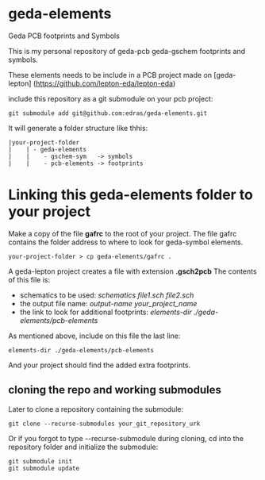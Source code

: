 # geda-elements
Geda PCB footprints and Symbols

This is my personal repository of geda-pcb geda-gschem footprints and symbols.

These elements needs to be include in a PCB project made on [geda-lepton]
(https://github.com/lepton-eda/lepton-eda)

include this repository as a git submodule on your pcb project:

```
git submodule add git@github.com:edras/geda-elements.git
```

It will generate a folder structure like thhis:
```
|your-project-folder
|    | - geda-elements
|    |    - gschem-sym   -> symbols
|    |    - pcb-elements -> footprints
```

# Linking this geda-elements folder to your project

Make a copy of the file **gafrc** to the root of your project.
The file gafrc contains the folder address to where to look for geda-symbol elements.

```
your-project-folder > cp geda-elements/gafrc .
``` 

A geda-lepton project creates a file with extension **.gsch2pcb**
The contents of this file is:
- schematics to be used: *schematics file1.sch file2.sch*
- the output file name: *output-name your_project_name*
- the link to look for additional footprints: *elements-dir ./geda-elements/pcb-elements*

As mentioned above, include on this file the last line:
```
elements-dir ./geda-elements/pcb-elements
```

And your project should find the added extra footprints.


## cloning the repo and working submodules

Later to clone a repository containing the submodule:

```
git clone --recurse-submodules your_git_repository_urk
```

Or if you forgot to type --recurse-submodule during cloning, cd into the repository folder and initialize the submodule:

```
git submodule init
git submodule update
```




